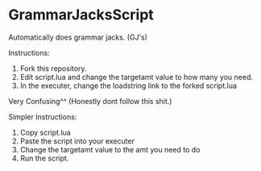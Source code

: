 # GrammarJacksScript
Automatically does grammar jacks. (GJ's)

Instructions:

1. Fork this repository.
2. Edit script.lua and change the targetamt value to how many you need.
3. In the executer, change the loadstring link to the forked script.lua

Very Confusing^^ (Honestly dont follow this shit.)

Simpler Instructions:

1. Copy script.lua
2. Paste the script into your executer
3. Change the targetamt value to the amt you need to do
4. Run the script.
